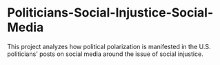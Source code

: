 # Politicians-Social-Injustice-Social-Media
This project analyzes how political polarization is manifested in the U.S. politicians' posts on social media around the issue of social injustice.
